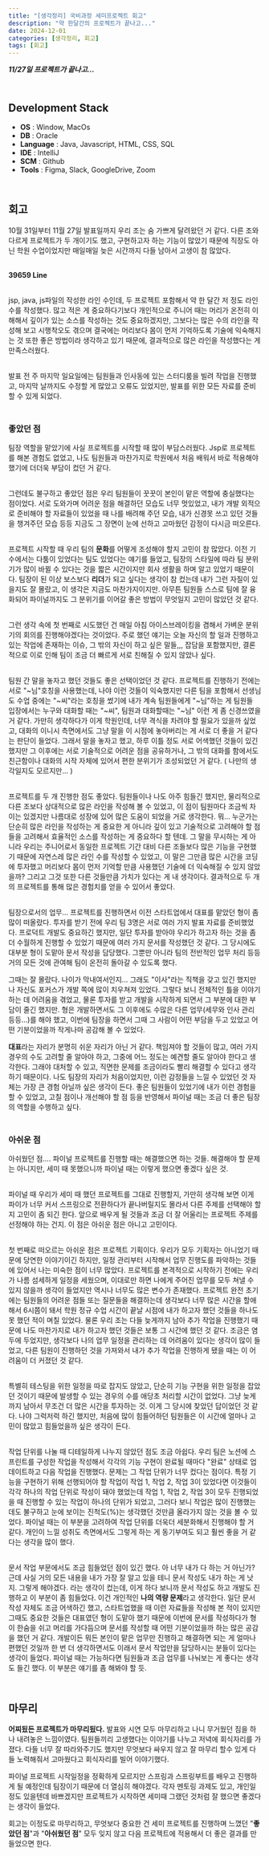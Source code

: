 ```yaml
---
title: "[생각정리] 국비과정 세미프로젝트 회고"
description: "약 한달간의 프로젝트가 끝나고..."
date: 2024-12-01
categories: [생각정리, 회고]
tags: [회고]
---
```




***11/27일 프로젝트가 끝나고...***

## <br>Development Stack

- **OS** : Window, MacOs
- **DB** : Oracle
- **Language** : Java, Javascript, HTML, CSS, SQL
- **IDE** : IntelliJ
- **SCM** : Github
- **Tools** : Figma, Slack, GoogleDrive, Zoom

## <br>회고

  10월 31일부터 11월 27일 발표일까지 우리 조는 숨 가쁘게 달려왔던 거 같다. 다른 조와 다르게 프로젝트가 두 개이기도 했고, 구현하고자 하는 기능이 많았기 때문에 직장도 아닌 학원 수업이었지만 매일매일 늦은 시간까지 다들 남아서 고생이 참 많았다.

<br>**39659 Line**

<br>  jsp, java, js파일의 작성한 라인 수인데, 두 프로젝트 포함해서 약 한 달간 저 정도 라인 수를 작성했다. 많고 적은 게 중요하다기보다 개인적으로 주니어 때는 머리가 온전히 이해해서 깊이가 있는 소스를 작성하는 것도 중요하겠지만, 그보다는 많은 수의 라인을 작성해 보고 시행착오도 겪으며 결국에는 머리보다 몸이 먼저 기억하도록 기술에 익숙해지는 것 또한 좋은 방법이라 생각하고 있기 때문에, 결과적으로 많은 라인을 작성했다는 게 만족스러웠다. 

<br>  발표 전 주 마지막 일요일에는 팀원들과 인사동에 있는 스터디룸을 빌려 작업을 진행했고, 마지막 날까지도 수정할 게 많았고 오류도 있었지만, 발표를 위한 모든 자료를 준비할 수 있게 되었다. 

### <br>**좋았던 점**

  팀장 역할을 맡았기에 사실 프로젝트를 시작할 때 많이 부담스러웠다. Jsp로 프로젝트를 해본 경험도 없었고, 나도 팀원들과 마찬가지로 학원에서 처음 배워서 바로 적용해야 했기에 더더욱 부담이 컸던 거 같다.

<br>  그런데도 불구하고 좋았던 점은 우리 팀원들이 꿋꿋이 본인이 맡은 역할에 충실했다는 점이었다. 서로 도와가며 어려운 점을 해결하던 모습도 너무 멋있었고, 내가 개발 외적으로 준비해야 할 자료들이 있었을 때 나를 배려해 주던 모습, 내가 신경못 쓰고 있던 것들을 챙겨주던 모습 등등 지금도 그 장면이 눈에 선하고 고마웠던 감정이 다시금 떠오른다. 

<br>  프로젝트 시작할 때 우리 팀의 **문화**를 어떻게 조성해야 할지 고민이 참 많았다. 이전 기수에서는 다툼이 있었다는 팀도 있었다는 얘기를 들었고, 팀장의 스타일에 따라 팀 분위기가 많이 바뀔 수 있다는 것을 짧은 시간이지만 회사 생활을 하며 알고  있었기 때문이다. 팀장이 된 이상 보스보다 **리더**가 되고 싶다는 생각이 참 컸는데 내가 그런 자질이 있을지도 잘 몰랐고, 이 생각은 지금도 마찬가지이지만. 아무튼 팀원들 스스로 팀에 잘 융화되어 파이널까지도 그 분위기를 이어갈 좋은 방법이 무엇일지 고민이 많았던 것 같다.

<br>  그런 생각 속에 첫 번째로 시도했던 건 매일 아침 아이스브레이킹을 겸해서 가벼운 분위기의 회의를 진행해야겠다는 것이었다. 주로 했던 얘기는 오늘 자신의 할 일과 진행하고 있는 작업에 존재하는 이슈, 그 밖의 자신이 하고 싶은 말들,,, 잡담을 포함했지만, 결론적으로 이로 인해 팀이 조금 더 빠르게 서로 친해질 수 있지 않았나 싶다. 

<br>  팀원 간 말을 놓자고 했던 것들도 좋은 선택이었던 것 같다. 프로젝트를 진행하기 전에는 서로 "~님"호칭을 사용했는데, 나야 이런 것들이 익숙했지만 다른 팀을 포함해서 선생님도 수업 중에는 "~씨"라는 호칭을 썼기에 내가 계속 팀원들에게 "~님"하는 게 팀원들 입장에서는 누구와 대화할 때는 "~씨", 팀원과 대화할때는 "~님" 이런 게 좀 신경쓰였을 거 같다. 가만히 생각하다가 이게 학원인데, 너무 격식을 차려야 할 필요가 있을까 싶었고, 대화의 이니시 측면에서도 그냥 말을 이 시점에 놓아버리는 게 서로 더 좋을 거 같다는 판단이 들었다. 그래서 말을 놓자고 했고, 하루 이틀 정도 서로 어색했던 것들이 있긴 했지만 그 이후에는 서로 기술적으로 어려운 점을 공유하거나, 그 밖의 대화를 함에서도 친근함이나 대화의 시작 자체에 있어서 편한 분위기가 조성되었던 거 같다. ( 나만의 생각일지도 모르지만... )

<br>  프로젝트를 두 개 진행한 점도 좋았다. 팀원들이나 나도 아주 힘들긴 했지만, 물리적으로 다른 조보다 상대적으로 많은 라인을 작성해 볼 수 있었고, 이 점이 팀원마다 조금씩 차이는 있겠지만 나름대로 성장에 있어 많은 도움이 되었을 거로 생각한다. 뭐... 누군가는 단순히 많은 라인을 작성하는 게 중요한 게 아니라 깊이 있고 기술적으로 고려해야 할 점들을 고려해서 효율적인 소스를 작성하는 게 중요하다 할 텐데. 그 말을 무시하는 게 아니라 우리는 주니어로서 동일한 프로젝트 기간 대비 다른 조들보다 많은 기능을 구현했기 때문에 자연스레 많은 라인 수를 작성할 수 있었고, 이 말은 그만큼 많은 시간을 코딩에 투자했고 머리보다 몸이 먼저 기억할 만큼 사용했던 기술에 더 익숙해질 수 있지 않았을까? 그리고 그것 또한 다른 것들만큼 가치가 있다는 게 내 생각이다. 결과적으로 두 개의 프로젝트를 통해 많은 경험치를 얻을 수 있어서 좋았다.

<br>   팀장으로서의 업무... 프로젝트를 진행하면서 이전 스타트업에서 대표를 맡았던 형이 좀 많이 떠올랐다. 투자를 받기 전에 우리 팀 3명은 서로 여러 가지 발표 자료를 준비했었다. 프로덕트 개발도 중요하긴 했지만, 일단 투자를 받아야 우리가 하고자 하는 것을 좀 더 수월하게 진행할 수 있었기 때문에 여러 가지 문서를 작성했던 것 같다. 그 당시에도 대부분 형이 도맡아 문서 작성을 담당했다. 그뿐만 아니라 팀의 전반적인 업무 처리 등등 거의 모든 것에 관여해 팀이 온전히 돌아갈 수 있도록 했다. 

  그때는 잘 몰랐다. 나이가 막내여서인지... 그래도 "이사"라는 직책을 갖고 있긴 했지만 나 자신도 포커스가 개발 쪽에 많이 치우쳐져 있었다. 그렇다 보니 전체적인 틀을 이야기하는 데 어려움을 겪었고, 물론 투자를 받고 개발을 시작하게 되면서 그 부분에 대한 부담이 줄긴 했지만. 형은 개발하면서도 그 이후에도 수많은 다른 업무(세무와 인사 관리 등등...)를 해야 했고, 이번에 팀장을 하면서 그때 그 사람이 어떤 부담을 두고 있었고 어떤 기분이었을까 작게나마 공감해 볼 수 있었다.

  **대표**라는 자리가 분명히 쉬운 자리가 아닌 거 같다. 책임져야 할 것들이 많고, 여러 가지 경우의 수도 고려할 줄 알아야 하고, 그중에 어느 정도는 예견할 줄도 알아야 한다고 생각한다. 그래야 대처할 수 있고, 직면한 문제를 조금이라도 빨리 해결할 수 있다고 생각하기 때문이다. 나도 팀장의 자리가 처음이었지만, 이런 감정들을 느낄 수 있었던 것 자체는 가장 큰 경험 아닐까 싶은 생각이 든다. 좋은 팀원들이 있었기에 내가 이런 경험을 할 수 있었고, 고칠 점이나 개선해야 할 점 등을 반영해서 파이널 때는 조금 더 좋은 팀장의 역할을 수행하고 싶다.

### <br> **아쉬운 점**

  아쉬웠던 점…. 파이널 프로젝트를 진행할 때는 해결했으면 하는 것들. 해결해야 할 문제는 아니지만, 세미 때 못했으니까 파이널 때는 이렇게 했으면 좋겠다 싶은 것.

<br>  파이널 때 우리가 세미 때 했던 프로젝트를 그대로 진행할지, 가만히 생각해 보면 이게 파이가 너무 커서 스프링으로 전환하다가 끝나버릴지도 몰라서 다른 주제를 선택해야 할지 고민이 좀 되긴 한다. 앞으로 배우게 될 것들과 조금 더 잘 어울리는 프로젝트 주제를 선정해야 하는 건지. 이 점은 아쉬운 점은 아니고 고민이다. 

<br>   첫 번째로 떠오르는 아쉬운 점은 프로젝트 기획이다. 우리가 모두 기획자는 아니었기 때문에 당연한 이야기이긴 하지만, 일정 관리부터 시작해서 업무 진행도를 파악하는 것들에 있어서 나는 미숙한 점이 너무 많았다. 프로젝트를 본격적으로 시작하기 전에는 우리가 나름 섬세하게 일정을 세웠으며, 이대로만 하면 나에게 주어진 업무를 모두 쳐낼 수 있지 않을까 생각이 들었지만 역시나 너무도 많은 변수가 존재했다. 프로젝트 완전 초기에는 팀원들의 어려운 점들 또는 질문들을 해결하는데 생각보다 너무 많은 시간을 할애해서 6시쯤이 돼서 학원 정규 수업 시간이 끝날 시점에 내가 하고자 했던 것들을 하나도 못 했던 적이 며칠 있었다. 물론 우리 조는 다들 늦게까지 남아 추가 작업을 진행했기 때문에 나도 마찬가지로 내가 하고자 했던 것들은 보통 그 시간에 했던 것 같다. 조금은 염두에 두었지만, 생각보다 나의 업무 일정을 관리하는 데 어려움이 있다는 생각이 많이 들었고, 다른 팀원이 진행하던 것을 가져와서 내가 추가 작업을 진행하게 됐을 때는 이 어려움이 더 커졌던 것 같다. 

<br>   특별히 테스팅을 위한 일정을 따로 잡지도 않았고, 단순히 기능 구현을 위한 일정을 잡았던 것이기 때문에 발생할 수 있는 경우의 수를 애당초 처리할 시간이 없었다. 그냥 늦게까지 남아서 무조건 더 많은 시간을 투자하는 것. 이게 그 당시에 찾았던 답이었던 것 같다. 나야 그럭저럭 하긴 했지만, 처음에 많이 힘들어하던 팀원들은 이 시간에 얼마나 고민이 많았고 힘들었을까 싶은 생각이 든다. 

<br>  작업 단위를 나눌 때 디테일하게 나누지 않았던 점도 조금 아쉽다. 우리 팀은 노션에 스프린트를 구성한 작업을 작성해서 각각의 기능 구현이 완료될 때마다 "완료" 상태로 업데이트하고 다음 작업을 진행했다. 문제는 그 작업 단위가 너무 컸다는 점이다. 특정 기능을 구현하기 위해 선행되어야 할 작업이 작업 1, 작업 2, 작업 3이 있었다면 이것들이 각각 하나의 작업 단위로 작성이 돼야 했었는데 작업 1, 작업 2, 작업 3이 모두 진행되었을 때 진행할 수 있는 작업이 하나의 단위가 되었고, 그러다 보니 작업은 많이 진행했는데도 불구하고 눈에 보이는 진척도(%)는 생각했던 것만큼 올라가지 않는 것을 볼 수 있었다. 파이널 때는 이 부분을 고려하여 작업 단위를 더욱더 세분화해서 진행해야 할 거 같다. 개인이 느낄 성취도 측면에서도 그렇게 하는 게 동기부여도 되고 훨씬 좋을 거 같다는 생각을 많이 했다.

<br>  문서 작업 부문에서도 조금 힘들었던 점이 있긴 했다. 아 너무 내가 다 하는 거 아닌가? 근데 사실 거의 모든 내용을 내가 가장 잘 알고 있을 테니 문서 작성도 내가 하는 게 낫지. 그렇게 해야겠다. 라는 생각이 컸는데, 이게 하다 보니까 문서 작성도 하고 개발도 진행하고 이 부분이 좀 힘들었다. 이건 개인적인 **나의 역량 문제**라고 생각한다. 일단 문서 작성 자체도 조금 어색하긴 했고, 스타트업했을 때 이런 자료들을 작성해 본 적이 있지만 그때도 중요한 것들은 대표였던 형이 도맡아 했기 때문에 이번에 문서를 작성하다가 형이 한숨을 쉬고 머리를 가다듬으며 문서를 작성할 때 어떤 기분이었을까 하는 많은 공감을 했던 거 같다. 개발이든 뭐든 본인이 맡은 업무만 진행하고 해결하면 되는 게 얼마나 편했던 것일까 한 번 더 생각하면서도 이래서 문서 작업만을 담당하시는 분들이 있다는 생각이 들었다. 파이널 때는 가능하다면 팀원들과 조금 업무를 나눠보는 게 좋다는 생각도 들긴 했다. 이 부분은 얘기를 좀 해봐야 할 듯.

## <br>마무리

  **어찌됬든 프로젝트가 마무리됬다.**  발표와 시연 모두 마무리하고 나니 무거웠던 짐을 하나 내려놓은 느낌이였다. 팀원들끼리 고생했다는 이야기를 나누고 저녁에 회식자리를 가졌다. 다들 너무 잘 따라와주기도 했지만 무엇보다 싸우지 않고 잘 마무리 할수 있게 다들 노력해줘서 고마웠다고 회식자리를 빌어 이야기했다. 

  파이널 프로젝트 시작일정을 정확하게 모르지만 스프링과 스프링부트를 배우고 진행하게 될 예정인데 팀장이기 때문에 더 열심히 해야겠다. 각자 멘토링 과제도 있고, 개인일정도 있을텐데 바쁘겠지만 프로젝트가 시작하면 세미때 그랬던 것처럼 잘 했으면 좋겠다는 생각이 들었다. 

  회고는 이정도로 마무리하고, 무엇보다 중요한 건 세미 프로젝트를 진행하며 느꼈던 "**좋았던 점**"과 "**아쉬웠던 점**" 모두 잊지 않고 다음 프로젝트에 적용해서 더 좋은 결과를 만들었으면 한다. 